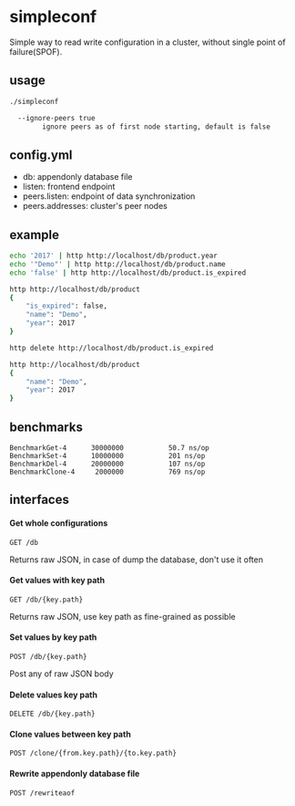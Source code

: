 # simpleconf

Simple way to read write configuration in a cluster, without single point of failure(SPOF).

## usage

```bash
./simpleconf

  --ignore-peers true
        ignore peers as of first node starting, default is false
```

## config.yml

- db: appendonly database file
- listen: frontend endpoint
- peers.listen: endpoint of data synchronization
- peers.addresses: cluster's peer nodes

## example

```bash
echo '2017' | http http://localhost/db/product.year
echo '"Demo"' | http http://localhost/db/product.name
echo 'false' | http http://localhost/db/product.is_expired

http http://localhost/db/product
{
    "is_expired": false, 
    "name": "Demo", 
    "year": 2017
}

http delete http://localhost/db/product.is_expired

http http://localhost/db/product
{
    "name": "Demo", 
    "year": 2017
}
```

## benchmarks

```
BenchmarkGet-4      30000000           50.7 ns/op
BenchmarkSet-4      10000000           201 ns/op
BenchmarkDel-4      20000000           107 ns/op
BenchmarkClone-4     2000000           769 ns/op
```

## interfaces

#### Get whole configurations

`GET /db`

Returns raw JSON, in case of dump the database, don't use it often

#### Get values with key path

`GET /db/{key.path}`

Returns raw JSON, use key path as fine-grained as possible

#### Set values by key path

`POST /db/{key.path}`

Post any of raw JSON body

#### Delete values key path

`DELETE /db/{key.path}`

#### Clone values between key path

`POST /clone/{from.key.path}/{to.key.path}`

#### Rewrite appendonly database file

`POST /rewriteaof`
